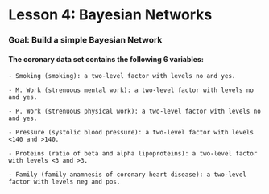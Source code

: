 # Lesson 4: Bayesian Networks

### Goal: Build a simple Bayesian Network

#### The coronary data set contains the following 6 variables:

	- Smoking (smoking): a two-level factor with levels no and yes.

	- M. Work (strenuous mental work): a two-level factor with levels no and yes.

	- P. Work (strenuous physical work): a two-level factor with levels no and yes.

	- Pressure (systolic blood pressure): a two-level factor with levels <140 and >140.

	- Proteins (ratio of beta and alpha lipoproteins): a two-level factor with levels <3 and >3.

	- Family (family anamnesis of coronary heart disease): a two-level factor with levels neg and pos.


